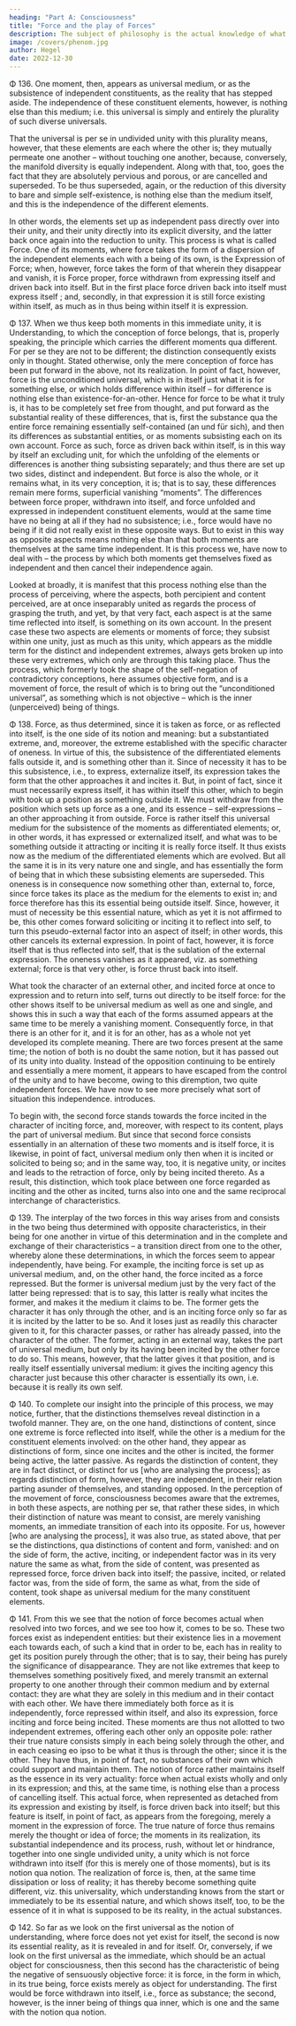 ```yaml
---
heading: "Part A: Consciousness"
title: "Force and the play of Forces"
description: The subject of philosophy is the actual knowledge of what truly is.
image: /covers/phenom.jpg
author: Hegel
date: 2022-12-30
---
```



<!-- ### 1. Force and the play of Forces -->

Φ 136. One moment, then, appears as universal medium, or as the subsistence of independent constituents, as the reality that has stepped aside. The independence of these constituent elements, however, is nothing else than this medium; i.e. this universal is simply and entirely the plurality of such diverse universals. 

That the universal is per se in undivided unity with this plurality means, however, that these elements are each where the other is; they mutually permeate one another – without touching one another, because, conversely, the manifold diversity is equally independent. Along with that, too, goes the fact that they are absolutely pervious and porous, or are cancelled and superseded. To be thus superseded, again, or the reduction of this diversity to bare and simple self-existence, is nothing else than the medium itself, and this is the independence of the different elements. 

In other words, the elements set up as independent pass directly over into their unity, and their unity directly into its explicit diversity, and the latter back once again into the reduction to unity. This process is what is called Force. One of its moments, where force takes the form of a dispersion of the independent elements each with a being of its own, is the Expression of Force; when, however, force takes the form of that wherein they disappear and vanish, it is Force proper, force withdrawn from expressing itself and driven back into itself. But in the first place force driven back into itself must express itself ; and, secondly, in that expression it is still force existing within itself, as much as in thus being within itself it is expression.

Φ 137. When we thus keep both moments in this immediate unity, it is Understanding, to which the conception of force belongs, that is, properly speaking, the principle which carries the different moments qua different. For per se they are not to be different; the distinction consequently exists only in thought. Stated otherwise, only the mere conception of force has been put forward in the above, not its realization. In point of fact, however, force is the unconditioned universal, which is in itself just what it is for something else, or which holds difference within itself – for difference is nothing else than existence-for-an-other. Hence for force to be what it truly is, it has to be completely set free from thought, and put forward as the substantial reality of these differences, that is, first the substance qua the entire force remaining essentially self-contained (an und für sich), and then its differences as substantial entities, or as moments subsisting each on its own account. Force as such, force as driven back within itself, is in this way by itself an excluding unit, for which the unfolding of the elements or differences is another thing subsisting separately; and thus there are set up two sides, distinct and independent. But force is also the whole, or it remains what, in its very conception, it is; that is to say, these differences remain mere forms, superficial vanishing “moments”. The differences between force proper, withdrawn into itself, and force unfolded and expressed in independent constituent elements, would at the same time have no being at all if they had no subsistence; i.e., force would have no being if it did not really exist in these opposite ways. But to exist in this way as opposite aspects means nothing else than that both moments are themselves at the same time independent. It is this process we, have now to deal with – the process by which both moments get themselves fixed as independent and then cancel their independence again.

Looked at broadly, it is manifest that this process nothing else than the process of perceiving, where the aspects, both percipient and content perceived, are at once inseparably united as regards the process of grasping the truth, and yet, by that very fact, each aspect is at the same time reflected into itself, is something on its own account. In the present case these two aspects are elements or moments of force; they subsist within one unity, just as much as this unity, which appears as the middle term for the distinct and independent extremes, always gets broken up into these very extremes, which only are through this taking place. Thus the process, which formerly took the shape of the self-negation of contradictory conceptions, here assumes objective form, and is a movement of force, the result of which is to bring out the “unconditioned universal”, as something which is not objective – which is the inner (unperceived) being of things.

Φ 138. Force, as thus determined, since it is taken as force, or as reflected into itself, is the one side of its notion and meaning: but a substantiated extreme, and, moreover, the extreme established with the specific character of oneness. In virtue of this, the subsistence of the differentiated elements falls outside it, and is something other than it. Since of necessity it has to be this subsistence, i.e., to express, externalize itself, its expression takes the form that the other approaches it and incites it. But, in point of fact, since it must necessarily express itself, it has within itself this other, which to begin with took up a position as something outside it. We must withdraw from the position which sets up force as a one, and its essence – self-expressions – an other approaching it from outside. Force is rather itself this universal medium for the subsistence of the moments as differentiated elements; or, in other words, it has expressed or externalized itself, and what was to be something outside it attracting or inciting it is really force itself. It thus exists now as the medium of the differentiated elements which are evolved. But all the same it is in its very nature one and single, and has essentially the form of being that in which these subsisting elements are superseded. This oneness is in consequence now something other than, external to, force, since force takes its place as the medium for the elements to exist in; and force therefore has this its essential being outside itself. Since, however, it must of necessity be this essential nature, which as yet it is not affirmed to be, this other comes forward soliciting or inciting it to reflect into self, to turn this pseudo-external factor into an aspect of itself; in other words, this other cancels its external expression. In point of fact, however, it is force itself that is thus reflected into self, that is the sublation of the external expression. The oneness vanishes as it appeared, viz. as something external; force is that very other, is force thrust back into itself.

What took the character of an external other, and incited force at once to expression and to return into self, turns out directly to be itself force: for the other shows itself to be universal medium as well as one and single, and shows this in such a way that each of the forms assumed appears at the same time to be merely a vanishing moment. Consequently force, in that there is an other for it, and it is for an other, has as a whole not yet developed its complete meaning. There are two forces present at the same time; the notion of both is no doubt the same notion, but it has passed out of its unity into duality. Instead of the opposition continuing to be entirely and essentially a mere moment, it appears to have escaped from the control of the unity and to have become, owing to this diremption, two quite independent forces. We have now to see more precisely what sort of situation this independence. introduces.

To begin with, the second force stands towards the force incited in the character of inciting force, and, moreover, with respect to its content, plays the part of universal medium. But since that second force consists essentially in an alternation of these two moments and is itself force, it is likewise, in point of fact, universal medium only then when it is incited or solicited to being so; and in the same way, too, it is negative unity, or incites and leads to the retraction of force, only by being incited thereto. As a result, this distinction, which took place between one force regarded as inciting and the other as incited, turns also into one and the same reciprocal interchange of characteristics.

Φ 139. The interplay of the two forces in this way arises from and consists in the two being thus determined with opposite characteristics, in their being for one another in virtue of this determination and in the complete and exchange of their characteristics – a transition direct from one to the other, whereby alone these determinations, in which the forces seem to appear independently, have being. For example, the inciting force is set up as universal medium, and, on the other hand, the force incited as a force repressed. But the former is universal medium just by the very fact of the latter being repressed: that is to say, this latter is really what incites the former, and makes it the medium it claims to be. The former gets the character it has only through the other, and is an inciting force only so far as it is incited by the latter to be so. And it loses just as readily this character given to it, for this character passes, or rather has already passed, into the character of the other. The former, acting in an external way, takes the part of universal medium, but only by its having been incited by the other force to do so. This means, however, that the latter gives it that position, and is really itself essentially universal medium: it gives the inciting agency this character just because this other character is essentially its own, i.e. because it is really its own self.

Φ 140. To complete our insight into the principle of this process, we may notice, further, that the distinctions themselves reveal distinction in a twofold manner. They are, on the one hand, distinctions of content, since one extreme is force reflected into itself, while the other is a medium for the constituent elements involved: on the other hand, they appear as distinctions of form, since one incites and the other is incited, the former being active, the latter passive. As regards the distinction of content, they are in fact distinct, or distinct for us [who are analysing the process]; as regards distinction of form, however, they are independent, in their relation parting asunder of themselves, and standing opposed. In the perception of the movement of force, consciousness becomes aware that the extremes, in both these aspects, are nothing per se, that rather these sides, in which their distinction of nature was meant to consist, are merely vanishing moments, an immediate transition of each into its opposite. For us, however [who are analysing the process], it was also true, as stated above, that per se the distinctions, qua distinctions of content and form, vanished: and on the side of form, the active, inciting, or independent factor was in its very nature the same as what, from the side of content, was presented as repressed force, force driven back into itself; the passive, incited, or related factor was, from the side of form, the same as what, from the side of content, took shape as universal medium for the many constituent elements.

Φ 141. From this we see that the notion of force becomes actual when resolved into two forces, and we see too how it, comes to be so. These two forces exist as independent entities: but their existence lies in a movement each towards each, of such a kind that in order to be, each has in reality to get its position purely through the other; that is to say, their being has purely the significance of disappearance. They are not like extremes that keep to themselves something positively fixed, and merely transmit an external property to one another through their common medium and by external contact: they are what they are solely in this medium and in their contact with each other. We have there immediately both force as it is independently, force repressed within itself, and also its expression, force inciting and force being incited. These moments are thus not allotted to two independent extremes, offering each other only an opposite pole: rather their true nature consists simply in each being solely through the other, and in each ceasing eo ipso to be what it thus is through the other; since it is the other. They have thus, in point of fact, no substances of their own which could support and maintain them. The notion of force rather maintains itself as the essence in its very actuality: force when actual exists wholly and only in its expression; and this, at the same time, is nothing else than a process of cancelling itself. This actual force, when represented as detached from its expression and existing by itself, is force driven back into itself; but this feature is itself, in point of fact, as appears from the foregoing, merely a moment in the expression of force. The true nature of force thus remains merely the thought or idea of force; the moments in its realization, its substantial independence and its process, rush, without let or hindrance, together into one single undivided unity, a unity which is not force withdrawn into itself (for this is merely one of those moments), but is its notion qua notion. The realization of force is, then, at the same time dissipation or loss of reality; it has thereby become something quite different, viz. this universality, which understanding knows from the start or immediately to be its essential nature, and which shows itself, too, to be the essence of it in what is supposed to be its reality, in the actual substances.

Φ 142. So far as we look on the first universal as the notion of understanding, where force does not yet exist for itself, the second is now its essential reality, as it is revealed in and for itself. Or, conversely, if we look on the first universal as the immediate, which should be an actual object for consciousness, then this second has the characteristic of being the negative of sensuously objective force: it is force, in the form in which, in its true being, force exists merely as object for understanding. The first would be force withdrawn into itself, i.e., force as substance; the second, however, is the inner being of things qua inner, which is one and the same with the notion qua notion.
